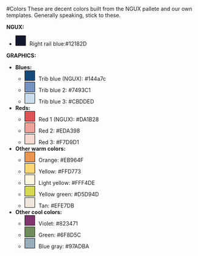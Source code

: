 #Colors
These are decent colors built from the NGUX pallete and our own templates. Generally speaking, stick to these.

**NGUX:**

+ <span class='box' style='border:1px solid black;display:inline-block;width:25px;height:25px;margin-right:10px;background-color:#12182D;'></span>Right rail blue:#12182D

**GRAPHICS:**

* **Blues:**
	- <span class='box' style='border:1px solid black;display:inline-block;width:25px;height:25px;margin-right:10px;background-color:#144a7c;'></span>Trib blue (NGUX): #144a7c
	- <span class='box' style='border:1px solid black;display:inline-block;width:25px;height:25px;margin-right:10px;background-color:#7493C1;'></span>Trib blue 2: #7493C1
	- <span class='box' style='border:1px solid black;display:inline-block;width:25px;height:25px;margin-right:10px;background-color:#CBDDED;'></span>Trib blue 3: #CBDDED
* **Reds:**
	- <span class='box' style='border:1px solid black;display:inline-block;width:25px;height:25px;margin-right:10px;background-color:#DE5454;'></span>Red 1 (NGUX): #DA1B28
	- <span class='box' style='border:1px solid black;display:inline-block;width:25px;height:25px;margin-right:10px;background-color:#EDA398;'></span>Red 2: #EDA398
	- <span class='box' style='border:1px solid black;display:inline-block;width:25px;height:25px;margin-right:10px;background-color:#F7D9D1;'></span>Red 3: #F7D9D1
* **Other warm colors:**
	- <span class='box' style='border:1px solid black;display:inline-block;width:25px;height:25px;margin-right:10px;background-color:#EB964F;'></span>Orange: #EB964F
	- <span class='box' style='border:1px solid black;display:inline-block;width:25px;height:25px;margin-right:10px;background-color:#FFD773;'></span>Yellow: #FFD773
	- <span class='box' style='border:1px solid black;display:inline-block;width:25px;height:25px;margin-right:10px;background-color:#FFF4DE;'></span>Light yellow: #FFF4DE
	- <span class='box' style='border:1px solid black;display:inline-block;width:25px;height:25px;margin-right:10px;background-color:#D5D94D;'></span>Yellow green: #D5D94D
	- <span class='box' style='border:1px solid black;display:inline-block;width:25px;height:25px;margin-right:10px;background-color:#EFE7DB;'></span>Tan: #EFE7DB
* **Other cool colors:**
	- <span class='box' style='border:1px solid black;display:inline-block;width:25px;height:25px;margin-right:10px;background-color:#823471;'></span>Violet: #823471
	- <span class='box' style='border:1px solid black;display:inline-block;width:25px;height:25px;margin-right:10px;background-color:#6F8D5C;'></span>Green: #6F8D5C
	- <span class='box' style='border:1px solid black;display:inline-block;width:25px;height:25px;margin-right:10px;background-color:#97ADBA;'></span>Blue gray: #97ADBA
